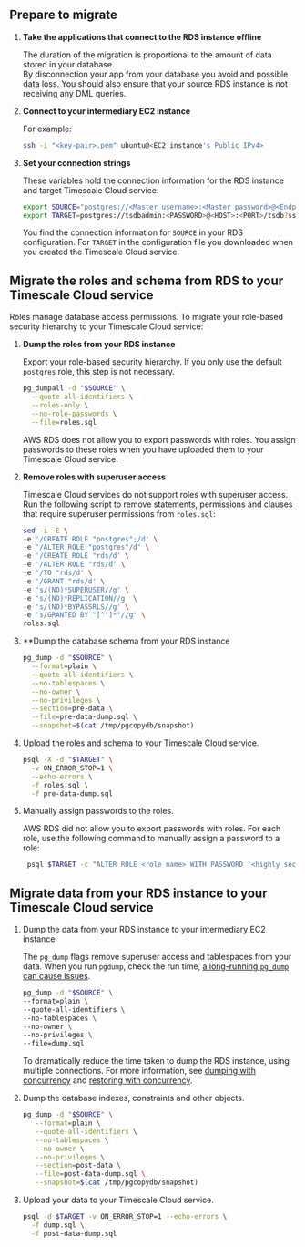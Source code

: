 ## Prepare to migrate
<Procedure>

1. **Take the applications that connect to the RDS instance offline**

   The duration of the migration is proportional to the amount of data stored in your database.  
   By disconnection your app from your database you avoid and possible data loss. You should also ensure that your 
   source RDS instance is not receiving any DML queries.

1. **Connect to your intermediary EC2 instance**

   For example:
   ```sh
   ssh -i "<key-pair>.pem" ubuntu@<EC2 instance's Public IPv4>
   ```

1. **Set your connection strings**

   These variables hold the connection information for the RDS instance and target Timescale Cloud service:

   ```bash
   export SOURCE="postgres://<Master username>:<Master password>@<Endpoint>:<Port>/<DB name>"
   export TARGET=postgres://tsdbadmin:<PASSWORD>@<HOST>:<PORT>/tsdb?sslmode=require
   ```
   You find the connection information for `SOURCE` in your RDS configuration. For `TARGET` in the configuration file you
   downloaded when you created the Timescale Cloud service.

</Procedure>

## Migrate the roles and schema from RDS to your Timescale Cloud service

Roles manage database access permissions. To migrate your role-based security hierarchy to your Timescale Cloud 
service:

<Procedure>

1. **Dump the roles from your RDS instance**

   Export your role-based security hierarchy. If you only use the default `postgres` role, this 
   step is not necessary. 

   ```bash
   pg_dumpall -d "$SOURCE" \
     --quote-all-identifiers \
     --roles-only \
     --no-role-passwords \
     --file=roles.sql
   ```

   AWS RDS does not allow you to export passwords with roles. You assign passwords to these roles
   when you have uploaded them to your Timescale Cloud service. 

1. **Remove roles with superuser access**

   Timescale Cloud services do not support roles with superuser access. Run the following script
   to remove statements, permissions and clauses that require superuser permissions from `roles.sql`:

   ```bash
   sed -i -E \
   -e '/CREATE ROLE "postgres";/d' \
   -e '/ALTER ROLE "postgres"/d' \
   -e '/CREATE ROLE "rds/d' \
   -e '/ALTER ROLE "rds/d' \
   -e '/TO "rds/d' \
   -e '/GRANT "rds/d' \
   -e 's/(NO)*SUPERUSER//g' \
   -e 's/(NO)*REPLICATION//g' \
   -e 's/(NO)*BYPASSRLS//g' \
   -e 's/GRANTED BY "[^"]*"//g' \
   roles.sql
   ```
1. **Dump the database schema from your RDS instance

   ```bash
   pg_dump -d "$SOURCE" \
     --format=plain \
     --quote-all-identifiers \
     --no-tablespaces \
     --no-owner \
     --no-privileges \
     --section=pre-data \
     --file=pre-data-dump.sql \
     --snapshot=$(cat /tmp/pgcopydb/snapshot)
   ```

1. Upload the roles and schema to your Timescale Cloud service.

   ```bash
   psql -X -d "$TARGET" \
     -v ON_ERROR_STOP=1 \
     --echo-errors \
     -f roles.sql \
     -f pre-data-dump.sql
   ```

1. Manually assign passwords to the roles.
   
   AWS RDS did not allow you to export passwords with roles. For each role, use the following command to manually 
   assign a password to a role:
   
   ```bash
    psql $TARGET -c "ALTER ROLE <role name> WITH PASSWORD '<highly secure password>';"
    ```

</Procedure> 

## Migrate data from your RDS instance to your Timescale Cloud service

<Procedure>

1. Dump the data from your RDS instance to your intermediary EC2 instance.

   The `pg_dump` flags remove superuser access and tablespaces from your data. When you run
   `pgdump`, check the run time, [a long-running `pg_dump` can cause issues][long-running-pgdump].

   ```bash
   pg_dump -d "$SOURCE" \
   --format=plain \
   --quote-all-identifiers \
   --no-tablespaces \
   --no-owner \
   --no-privileges \
   --file=dump.sql
   ```
   To dramatically reduce the time taken to dump the RDS instance, using multiple connections. For more information,
   see [dumping with concurrency][dumping-with-concurrency] and [restoring with concurrency][restoring-with-concurrency].

1. Dump the database indexes, constraints and other objects.

   ```bash
   pg_dump -d "$SOURCE" \
      --format=plain \
      --quote-all-identifiers \
      --no-tablespaces \
      --no-owner \
      --no-privileges \
      --section=post-data \
      --file=post-data-dump.sql \
      --snapshot=$(cat /tmp/pgcopydb/snapshot)
   ```
1. Upload your data to your Timescale Cloud service.

   ```bash
   psql -d $TARGET -v ON_ERROR_STOP=1 --echo-errors \
     -f dump.sql \
     -f post-data-dump.sql
   ```

</Procedure>

[data-retention]: /use-timescale/:currentVersion:/data-retention/about-data-retention/

[pg_dump]: https://www.postgresql.org/docs/current/app-pgdump.html
[pg_restore]: https://www.postgresql.org/docs/current/app-pgrestore.html
[migrate-from-timescaledb]: /migrate/:currentVersion:/pg-dump-and-restore/#migrate-from-timescaledb-using-pg_dumprestore
[migrate-from-postgresql]: /migrate/:currentVersion:/pg-dump-and-restore/#migrate-from-postgresql-using-pg_dumprestore
[dumping-with-concurrency]: /migrate/:currentVersion:/troubleshooting/#dumping-with-concurrency
[restoring-with-concurrency]: /migrate/:currentVersion:/troubleshooting/#restoring-with-concurrency
[long-running-pgdump]: /migrate/:currentVersion:/troubleshooting/#dumping-and-locks
[Upgrade TimescaleDB]: https://docs.timescale.com/self-hosted/latest/upgrades/
[timescaledb_pre_restore]: /api/:currentVersion:/administration/#timescaledb_post_restore
[timescaledb_post_restore]: /api/:currentVersion:/administration/#timescaledb_post_restore

